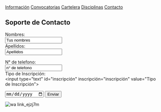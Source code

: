 [Información](Informacion.md) [Convocatorias](Convocatorias.md) [Cartelera](Cartelera.md) [Disciplinas](Disciplinas.msd) [Contacto](Contacto.md)

## Soporte de Contacto

<form action="/action_page.php">
  <label for="name">Nombres:</label><br>
  <input type="text" id="name" name="name" value="Tus nombres"><br>
  <label for="lname">Apellidos:</label><br>
  <input type="text" id="lname" name="lname" value="Apellidos"><br>
  
  <label for="telefono">N° de telefono:</label><br>
  <input type="text" id="telefono" telefono="telefono" value="n° de telefono"><br>
  <label for="inscripción">Tipo de Inscripción:</label><br>
  <input type="text" id="inscripción" inscripción="inscripción" value="Tipo de Inscripción"><br>
  
  <input type="date" id="fecha" name="Fecha de Inicio">

  <input type="submit" value="Enviar">
      
  </form>


![wa link_ejzj7m](https://user-images.githubusercontent.com/99769832/158484600-7d83d51a-383a-4d97-a63f-24abc0ed167b.png)

